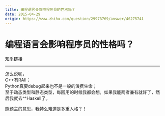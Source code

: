 ```yaml
---
title: 编程语言会影响程序员的性格吗？
date: 2015-04-29
origin: https://www.zhihu.com/question/29973769/answer/46275741
---
```

# 编程语言会影响程序员的性格吗？

[知乎链接](https://www.zhihu.com/question/29973769/answer/46275741)

---------

<span class="RichText ztext CopyrightRichText-richText" itemprop="text"><p>怎么说呢，<br>C++有RAII；<br>Python真要debug起来也不是一般的浪费生命；<br>至于动态类型和静态类型，每回用的时候我都会想，如果我能两者兼有就好了，然后我就去艹Haskell了。</p>照题主的意思，我特么难道是多重人格？！</span>